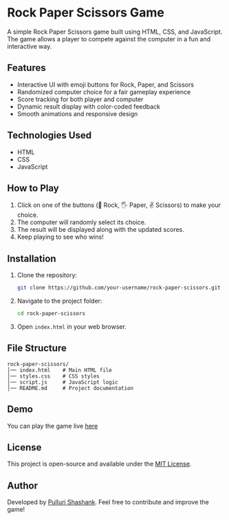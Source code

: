 # Rock Paper Scissors Game

A simple Rock Paper Scissors game built using HTML, CSS, and JavaScript. The game allows a player to compete against the computer in a fun and interactive way.

## Features
- Interactive UI with emoji buttons for Rock, Paper, and Scissors
- Randomized computer choice for a fair gameplay experience
- Score tracking for both player and computer
- Dynamic result display with color-coded feedback
- Smooth animations and responsive design

## Technologies Used
- HTML
- CSS
- JavaScript

## How to Play
1. Click on one of the buttons (👊 Rock, 🖐️ Paper, ✌️ Scissors) to make your choice.
2. The computer will randomly select its choice.
3. The result will be displayed along with the updated scores.
4. Keep playing to see who wins!

## Installation
1. Clone the repository:
   ```sh
   git clone https://github.com/your-username/rock-paper-scissors.git
   ```
2. Navigate to the project folder:
   ```sh
   cd rock-paper-scissors
   ```
3. Open `index.html` in your web browser.

## File Structure
```
rock-paper-scissors/
│── index.html    # Main HTML file
│── styles.css    # CSS styles
│── script.js     # JavaScript logic
│── README.md     # Project documentation
```

## Demo
You can play the game live [here](#) 

## License
This project is open-source and available under the [MIT License](LICENSE).

## Author
Developed by [Pulluri Shashank](https://github.com/your-username). Feel free to contribute and improve the game!

